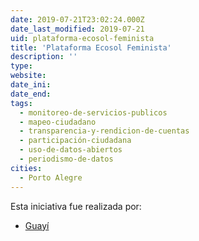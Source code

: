 ```yaml
---
date: 2019-07-21T23:02:24.000Z
date_last_modified: 2019-07-21
uid: plataforma-ecosol-feminista
title: 'Plataforma Ecosol Feminista'
description: ''
type: 
website: 
date_ini: 
date_end: 
tags:
  - monitoreo-de-servicios-publicos
  - mapeo-ciudadano
  - transparencia-y-rendicion-de-cuentas
  - participación-ciudadana
  - uso-de-datos-abiertos
  - periodismo-de-datos
cities: 
  - Porto Alegre
---
```


Esta iniciativa fue realizada por:

- [Guayí](/organizaciones/guayi)
